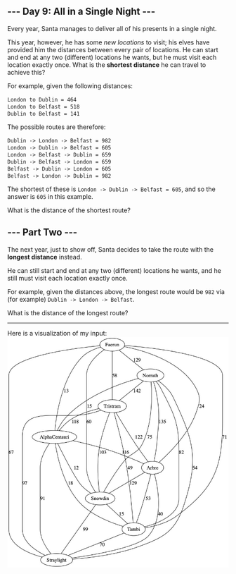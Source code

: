 ## --- Day 9: All in a Single Night ---
Every year, Santa manages to deliver all of his presents in a single night.

This year, however, he has some  *new locations*  to visit; his elves have provided him the distances between every pair of locations.  He can start and end at any two (different) locations he wants, but he must visit each location exactly once.  What is the  **shortest distance**  he can travel to achieve this?

For example, given the following distances:

```
London to Dublin = 464
London to Belfast = 518
Dublin to Belfast = 141
```
The possible routes are therefore:

```
Dublin -> London -> Belfast = 982
London -> Dublin -> Belfast = 605
London -> Belfast -> Dublin = 659
Dublin -> Belfast -> London = 659
Belfast -> Dublin -> London = 605
Belfast -> London -> Dublin = 982
```
The shortest of these is `London -> Dublin -> Belfast = 605`, and so the answer is `605` in this example.

What is the distance of the shortest route?

## --- Part Two ---
The next year, just to show off, Santa decides to take the route with the  **longest distance**  instead.

He can still start and end at any two (different) locations he wants, and he still must visit each location exactly once.

For example, given the distances above, the longest route would be `982` via (for example) `Dublin -> London -> Belfast`.

What is the distance of the longest route?

---------------

Here is a visualization of my input:
![](input.jpg)
